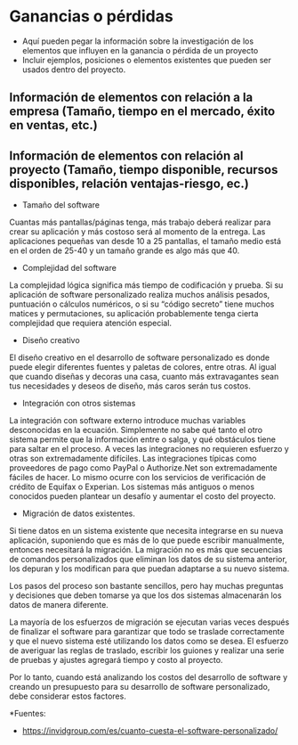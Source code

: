 # Ganancias o pérdidas
- Aquí pueden pegar la información sobre la investigación de los elementos que influyen en la ganancia o pérdida de un proyecto
- Incluir ejemplos, posiciones o elementos existentes que pueden ser usados dentro del proyecto.

## Información de elementos con relación a la empresa (Tamaño, tiempo en el mercado, éxito en ventas, etc.)

## Información de elementos con relación al proyecto (Tamaño, tiempo disponible, recursos disponibles, relación ventajas-riesgo, ec.)

- Tamaño del software

Cuantas más pantallas/páginas tenga, más trabajo deberá realizar para crear su aplicación y más costoso será al momento de la entrega. Las aplicaciones pequeñas van desde 10 a 25 pantallas, el tamaño medio está en el orden de 25-40 y un tamaño grande es algo más que 40.

- Complejidad del software

La complejidad lógica significa más tiempo de codificación y prueba. Si su aplicación de software personalizado realiza muchos análisis pesados, puntuación o cálculos numéricos, o si su “código secreto” tiene muchos matices y permutaciones, su aplicación probablemente tenga cierta complejidad que requiera atención especial.

- Diseño creativo

El diseño creativo en el desarrollo de software personalizado es donde puede elegir diferentes fuentes y paletas de colores, entre otras. Al igual que cuando diseñas y decoras una casa, cuanto más extravagantes sean tus necesidades y deseos de diseño, más caros serán tus costos.

- Integración con otros sistemas

La integración con software externo introduce muchas variables desconocidas en la ecuación. Simplemente no sabe qué tanto el otro sistema permite que la información entre o salga, y qué obstáculos tiene para saltar en el proceso.
A veces las integraciones no requieren esfuerzo y otras son extremadamente difíciles. Las integraciones típicas como proveedores de pago como PayPal o Authorize.Net son extremadamente fáciles de hacer. Lo mismo ocurre con los servicios de verificación de crédito de Equifax o Experian.
Los sistemas más antiguos o menos conocidos pueden plantear un desafío y aumentar el costo del proyecto.

- Migración de datos existentes.

Si tiene datos en un sistema existente que necesita integrarse en su nueva aplicación, suponiendo que es más de lo que puede escribir manualmente, entonces necesitará la migración. La migración no es más que secuencias de comandos personalizados que eliminan los datos de su sistema anterior, los depuran y los modifican para que puedan adaptarse a su nuevo sistema.

Los pasos del proceso son bastante sencillos, pero hay muchas preguntas y decisiones que deben tomarse ya que los dos sistemas almacenarán los datos de manera diferente.

La mayoría de los esfuerzos de migración se ejecutan varias veces después de finalizar el software para garantizar que todo se traslade correctamente y que el nuevo sistema esté utilizando los datos como se desea. El esfuerzo de averiguar las reglas de traslado, escribir los guiones y realizar una serie de pruebas y ajustes agregará tiempo y costo al proyecto.

Por lo tanto, cuando está analizando los costos del desarrollo de software y creando un presupuesto para su desarrollo de software personalizado, debe considerar estos factores.

*Fuentes: 
- https://invidgroup.com/es/cuanto-cuesta-el-software-personalizado/
